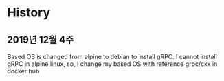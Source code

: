 # History

## 2019년 12월 4주
Based OS is changed from alpine to debian to install gRPC.
I cannot install gRPC in alpine linux, so, I change my based OS with reference grpc/cxx in docker hub